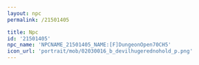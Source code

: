 ```yaml
---
layout: npc
permalink: /21501405

title: Npc
id: '21501405'
npc_name: 'NPCNAME_21501405_NAME:[F]DungeonOpen70CH5'
icon_url: 'portrait/mob/02030016_b_devilhugerednohold_p.png'
---
```

